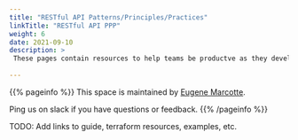 ```yaml
---
title: "RESTful API Patterns/Principles/Practices"
linkTitle: "RESTful API PPP"
weight: 6
date: 2021-09-10
description: >
 These pages contain resources to help teams be productve as they develop new APIs or update existing ones.
 
---
```


{{% pageinfo %}}
This space is maintained by [Eugene Marcotte](https://github.com/orgs/takeoff-com/people/emarcotte).

Ping us on slack if you have questions or feedback.
{{% /pageinfo %}}

TODO: Add links to guide, terraform resources, examples, etc.
